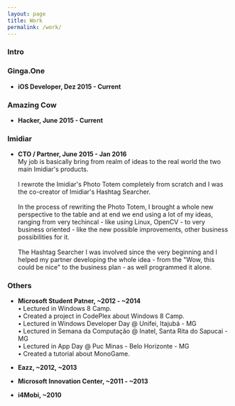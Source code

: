 ```yaml
---
layout: page
title: Work
permalink: /work/
---
```


### Intro


<!-- ####################################################################### -->

### Ginga.One

* **iOS Developer, Dez 2015 - Current**


<!-- ####################################################################### -->

### Amazing Cow

* **Hacker, June 2015 - Current**    


<!-- ####################################################################### -->

### Imidiar

* **CTO / Partner,  June 2015 - Jan 2016**   
My job is basically bring from realm of ideas to the real world the two main
Imidiar's products. <br><br>
I rewrote the Imidiar's Photo Totem completely from scratch and I was 
the co-creator of Imidiar's Hashtag Searcher.<br><br>
In the process of rewriting the Photo Totem, I brought a whole new 
perspective to the table and at end we end using a lot of my ideas, 
ranging from very techincal - like using Linux, OpenCV - 
to very business oriented - like the new possible improvements, other business 
possibilities for it. <br><br>
The Hashtag Searcher I was involved since the very beginning and I 
helped my partner developing the whole idea - from the "Wow, this could be nice" 
to the business plan - as well programmed it alone.


<!-- ####################################################################### -->

### Others

* **Microsoft Student Patner, ~2012 - ~2014**   
• Lectured in Windows 8 Camp.   
• Created a project in CodePlex about Windows 8 Camp.    
• Lectured in Windows Developer Day @ Unifei, Itajubá - MG    
• Lectured in Semana da Computação @ Inatel, Santa Rita do Sapucai - MG   
• Lectured in App Day @ Puc Minas - Belo Horizonte - MG   
• Created a tutorial about MonoGame.   

* **Eazz, ~2012, ~2013**  

* **Microsoft Innovation Center, ~2011 - ~2013**   

* **i4Mobi, ~2010**  

